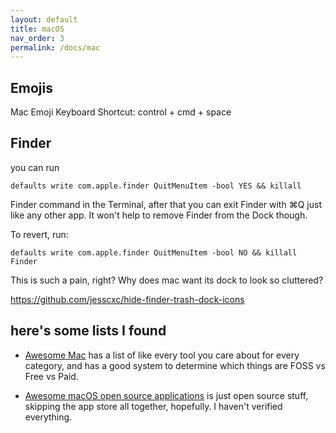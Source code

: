 ```yaml
---
layout: default
title: macOS
nav_order: 3
permalink: /docs/mac
---
```

## Emojis
Mac Emoji Keyboard Shortcut: control + cmd + space

## Finder
you can run
```
defaults write com.apple.finder QuitMenuItem -bool YES && killall
```

Finder command in the Terminal, after that you can exit Finder with ⌘Q just like any other app. It won't help to remove Finder from the Dock though.

To revert, run:
```
defaults write com.apple.finder QuitMenuItem -bool NO && killall Finder
```

This is such a pain, right? Why does mac want its dock to look so cluttered?

https://github.com/jesscxc/hide-finder-trash-dock-icons

## here's some lists I found
- [Awesome Mac](https://wangchujiang.com/awesome-mac/) has a list of like every tool you care about for every category, and has a good system to determine which things are FOSS vs Free vs Paid.

- [Awesome macOS open source applications](https://github.com/serhii-londar/open-source-mac-os-apps) is just open source stuff, skipping the app store all together, hopefully. I haven't verified everything.


